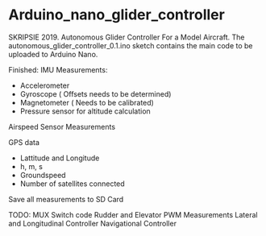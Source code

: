 # Arduino_nano_glider_controller
SKRIPSIE 2019. Autonomous Glider Controller For a Model Aircraft.
The autonomous_glider_controller_0.1.ino sketch contains the main code to be uploaded to Arduino Nano.

Finished:
IMU Measurements:
- Accelerometer
- Gyroscope    ( Offsets needs to be determined)
- Magnetometer ( Needs to be calibrated)
- Pressure sensor for altitude calculation

Airspeed Sensor Measurements

GPS data
- Lattitude and Longitude
- h, m, s
- Groundspeed
- Number of satellites connected

Save all measurements to SD Card


TODO:
MUX Switch code
Rudder and Elevator PWM Measurements
Lateral and Longitudinal Controller 
Navigational Controller

